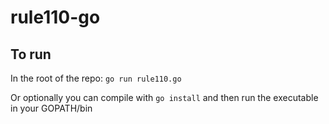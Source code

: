 # rule110-go

## To run
In the root of the repo: `go run rule110.go`

Or optionally you can compile with `go install` and then run the executable in your GOPATH/bin
